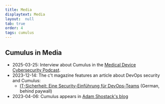 ```yaml
---
title: Media
displaytext: Media
layout:  null
tab: true
order: 4
tags: cumulus
---
```


## Cumulus in Media

* 2025-03-25: Interview about Cumulus in the [Medical Device Cybersecurity Podcast](https://youtu.be/aMpIgmX9WZQ).
* 2023-12-14: The c't magazine features an article about DevOps security and Cumulus:
  * [IT-Sicherheit: Eine Security-Einführung für DevOps-Teams](https://heise.de/-9573277) (German, behind paywall)
* 2023-04-06: Cumulus appears in [Adam Shostack's blog](https://shostack.org/blog/cumulus-threat-model-thursday/)
